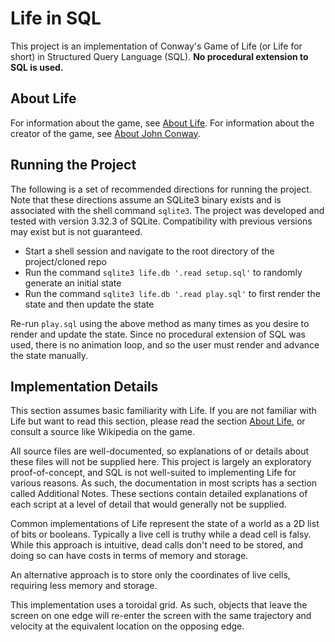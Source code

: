 # Life in SQL
This project is an implementation of Conway's Game of Life (or Life for short) in Structured Query Language (SQL). **No procedural
extension to SQL is used.**

## About Life
For information about the game, see [About Life](https://github.com/bshapka/life-in-x/blob/main/ABOUT_LIFE.md).
For information about the creator of the game, see [About John Conway](https://github.com/bshapka/life-in-x/blob/main/ABOUT_CONWAY.md).

## Running the Project
The following is a set of recommended directions for running the project. Note that these directions assume an SQLite3 
binary exists and is associated with the shell command `sqlite3`. The project was developed and tested with version 3.32.3 
of SQLite. Compatibility with previous versions may exist but is not guaranteed.
* Start a shell session and navigate to the root directory of the project/cloned repo
* Run the command `sqlite3 life.db '.read setup.sql'` to randomly generate an initial state
* Run the command `sqlite3 life.db '.read play.sql'` to first render the state and then update the state

Re-run `play.sql` using the above method as many times as you desire to render and update the state. Since no procedural
extension of SQL was used, there is no animation loop, and so the user must render and advance the state manually.

## Implementation Details
This section assumes basic familiarity with Life. If you are not familiar with Life but want to 
read this section, please read the section [About Life](https://github.com/bshapka/life-in-x/blob/main/ABOUT_LIFE.md), 
or consult a source like Wikipedia on the game.

All source files are well-documented, so explanations of or details about these files will not be supplied here. 
This project is largely an exploratory proof-of-concept, and SQL is not well-suited to implementing Life for various 
reasons. As such, the documentation in most scripts has a section called Additional Notes. These sections contain 
detailed explanations of each script at a level of detail that would generally not be supplied.

Common implementations of Life represent the state of a world as a 2D list of bits or booleans. Typically 
a live cell is truthy while a dead cell is falsy. While this approach is intuitive, dead calls don't need
to be stored, and doing so can have costs in terms of memory and storage.

An alternative approach is to store only the coordinates of live cells, requiring less memory and storage.

This implementation uses a toroidal grid. As such, objects that leave the screen on one edge will re-enter the screen 
with the same trajectory and velocity at the equivalent location on the opposing edge.
